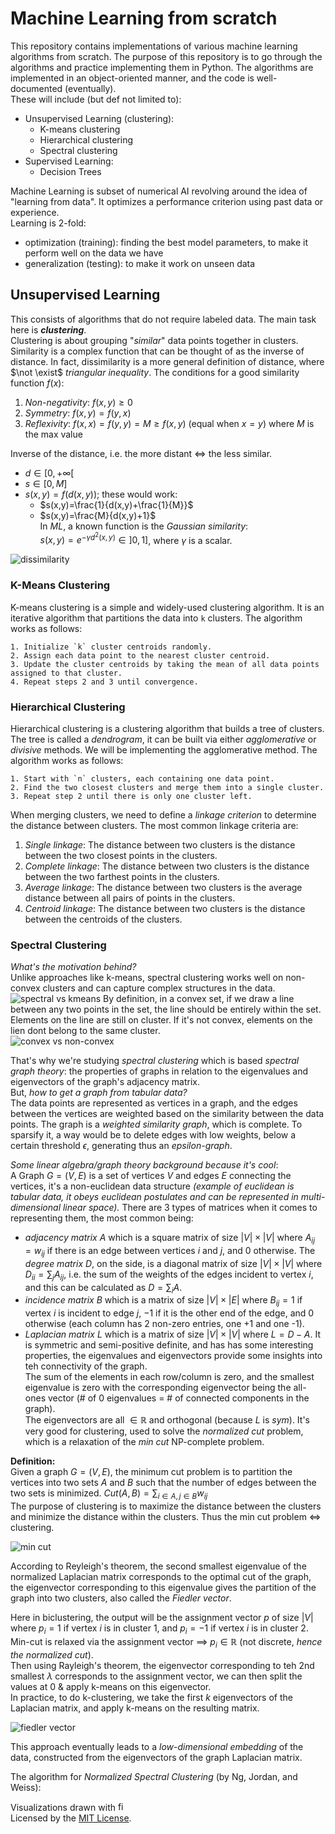 # Machine Learning from scratch

This repository contains implementations of various machine learning algorithms from scratch. The purpose of this repository is to go through the algorithms and practice implementing them in Python. The algorithms are implemented in an object-oriented manner, and the code is well-documented (eventually).  
These will include (but def not limited to):  
- Unsupervised Learning (clustering):  
    - K-means clustering   
    - Hierarchical clustering  
    - Spectral clustering  
- Supervised Learning:  
    - Decision Trees  

Machine Learning is subset of numerical AI revolving around the idea of "learning from data". It optimizes a performance criterion using past data or experience.  
Learning is 2-fold:  
- optimization (training): finding the best model parameters, to make it perform well on the data we have  
- generalization (testing): to make it work on unseen data  

## Unsupervised Learning

This consists of algorithms that do not require labeled data. The main task here is ___clustering___.  
Clustering is about grouping "_similar_" data points together in clusters.  
Similarity is a complex function that can be thought of as the inverse of distance. In fact, dissimilarity is a more general definition of distance, where $\not \exist$ $triangular\ inequality$.
The conditions for a good similarity function $f(x)$:  
1. _Non-negativity_: $f(x,y)\ge 0$
2. _Symmetry_: $f(x, y) = f(y, x)$ 
3. _Reflexivity_: $f(x,x)=f(y,y)=M \ge f(x,y)$ (equal when $x=y$) where $M$ is the max value  

Inverse of the distance, i.e. the more distant $\iff$ the less similar.  
- $d \in [0, +\infty[$  
- $s \in [0, M]$  
- $s(x,y)=f(d(x,y))$; these would work:  
    - $s(x,y)=\frac{1}{d(x,y)+\frac{1}{M}}$  
    - $s(x,y)=\frac{M}{d(x,y)+1}$  
In _ML_, a known function is the $Gaussian\ similarity:$  
$s(x,y)=e^{-\gamma d^2(x,y)} \in ]0,1]$, where $\gamma$ is a scalar.

![dissimilarity](./assets/distance.png)

### K-Means Clustering

K-means clustering is a simple and widely-used clustering algorithm. It is an iterative algorithm that partitions the data into `k` clusters. The algorithm works as follows: 
```text 
1. Initialize `k` cluster centroids randomly.  
2. Assign each data point to the nearest cluster centroid.
3. Update the cluster centroids by taking the mean of all data points assigned to that cluster.
4. Repeat steps 2 and 3 until convergence.
```

### Hierarchical Clustering  

Hierarchical clustering is a clustering algorithm that builds a tree of clusters. The tree is called a _dendrogram_, it can be built via either _agglomerative_ or _divisive_ methods. We will be implementing the agglomerative method. The algorithm works as follows:  
```text
1. Start with `n` clusters, each containing one data point.
2. Find the two closest clusters and merge them into a single cluster.
3. Repeat step 2 until there is only one cluster left.
```

When merging clusters, we need to define a _linkage criterion_ to determine the distance between clusters. The most common linkage criteria are:  
1. _Single linkage_: The distance between two clusters is the distance between the two closest points in the clusters.  
2. _Complete linkage_: The distance between two clusters is the distance between the two farthest points in the clusters.  
3. _Average linkage_: The distance between two clusters is the average distance between all pairs of points in the clusters.  
4. _Centroid linkage_: The distance between two clusters is the distance between the centroids of the clusters.  

### Spectral Clustering
 
_What's the motivation behind?_  
Unlike approaches like k-means, spectral clustering works well on non-convex clusters and can capture complex structures in the data. 
![spectral vs kmeans](./assets/spectral%20(3).png)
By definition, in a convex set, if we draw a line between any two points in the set, the line should be entirely within the set. Elements on the line are still on cluster. If it's not convex, elements on the lien dont belong to the same cluster.  
![convex vs non-convex](./assets/spectral%20(2).png)

That's why we're studying _spectral clustering_ which is based _spectral graph theory_: the properties of graphs in relation to the eigenvalues and eigenvectors of the graph's adjacency matrix.  
But, _how to get a graph from tabular data?_  
The data points are represented as vertices in a graph, and the edges between the vertices are weighted based on the similarity between the data points. The graph is a _weighted similarity graph_, which is complete. To sparsify it, a way would be to delete edges with low weights, below a certain threshold $\epsilon$, generating thus an _epsilon-graph_.

_Some linear algebra/graph theory background because it's cool_:  
A Graph $G=(V, E)$ is a set of vertices $V$ and edges $E$ connecting the vertices, it's a non-euclidean data structure _(example of euclidean is tabular data, it obeys euclidean postulates and can be represented in multi-dimensional linear space)._ 
There are 3 types of matrices when it comes to representing them, the most common being:  
- _adjacency matrix_ $A$ which is a square matrix of size $|V| \times |V|$ where $A_{ij} = w_{ij}$ if there is an edge between vertices $i$ and $j$, and $0$ otherwise. The _degree matrix_ $D$, on the side, is a diagonal matrix of size $|V| \times |V|$ where $D_{ii} = \sum_{j} A_{ij}$, i.e. the sum of the weights of the edges incident to vertex $i$, and this can be calculated as $D = \sum_{i} A$.   
- _incidence matrix_ $B$ which is a matrix of size $|V| \times |E|$ where $B_{ij} = 1$ if vertex $i$ is incident to edge $j$, $-1$ if it is the other end of the edge, and $0$ otherwise (each column has 2 non-zero entries, one +1 and one -1).  
- _Laplacian matrix_ $L$ which is a matrix of size $|V| \times |V|$ where $L = D - A$. It is symmetric and semi-positive definite, and has has some interesting properties, the eigenvalues and eigenvectors provide some insights into teh connectivity of the graph.  
The sum of the elements in each row/column is zero, and the smallest eigenvalue is zero with the corresponding eigenvector being the all-ones vector (# of 0 eigenvalues = # of connected components in the graph).   
The eigenvectors are all $\in \mathbb{R}$ and orthogonal (because $L$ is $sym$). 
It's very good for clustering, used to solve the _normalized cut_ problem, which is a relaxation of the _min cut_ NP-complete problem. 

**Definition:**  
Given a graph $G=(V, E)$, the minimum cut problem is to partition the vertices into two sets $A$ and $B$ such that the number of edges between the two sets is minimized. 
$Cut(A, B) = \sum_{i \in A, j \in B} w_{ij}$  
The purpose of clustering is to maximize the distance between the clusters and minimize the distance within the clusters. Thus the min cut problem $\iff$ clustering. 

![min cut](./assets/spectral%20(6).png)

According to Reyleigh's theorem, the second smallest eigenvalue of the normalized Laplacian matrix corresponds to the optimal cut of the graph, the eigenvector corresponding to this eigenvalue gives the partition of the graph into two clusters, also called the _Fiedler vector_.


Here in biclustering, the output will be the assignment vector $p$ of size $|V|$ where $p_i = 1$ if vertex $i$ is in cluster 1, and $p_i = -1$ if vertex $i$ is in cluster 2.  
Min-cut is relaxed via the assignment vector $\implies$ $p_i \in \mathbb{R}$ (not discrete, _hence the normalized cut_).  
Then using Rayleigh's theorem, the eigenvector corresponding to teh 2nd smallest $\lambda$ corresponds to the assignment vector, we can then split the values at 0 & apply k-means on this eigenvector.  
In practice, to do k-clustering, we take the first $k$ eigenvectors of the Laplacian matrix, and apply k-means on the resulting matrix.

![fiedler vector](./assets/spectral%20(4).png)


This approach eventually leads to a _low-dimensional embedding_ of the data, constructed from the eigenvectors of the graph Laplacian matrix.


The algorithm for _Normalized Spectral Clustering_ (by Ng, Jordan, and Weiss):


Visualizations drawn with <a href='figma.com'><img src='./assets/figma.png' width=15 length=10 alt=figma >  </a>  
Licensed by the [MIT License](./LICENSE.md).  